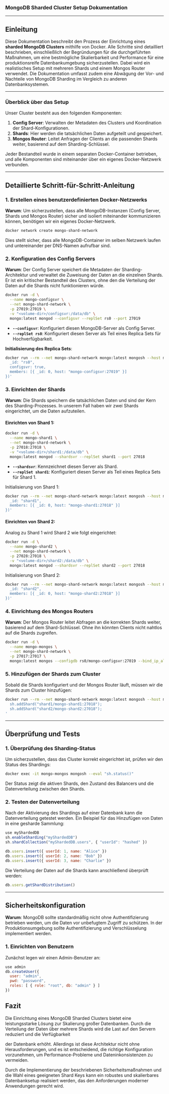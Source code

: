 ### MongoDB Sharded Cluster Setup Dokumentation

---

## **Einleitung**

Diese Dokumentation beschreibt den Prozess der Einrichtung eines **sharded MongoDB Clusters** mithilfe von Docker. Alle Schritte sind detailliert beschrieben, einschließlich der Begründungen für die durchgeführten Maßnahmen, um eine bestmögliche Skalierbarkeit und Performance für eine produktionsreife Datenbankumgebung sicherzustellen. Dabei wird ein realistisches Setup mit mehreren Shards und einem Mongos Router verwendet. Die Dokumentation umfasst zudem eine Abwägung der Vor- und Nachteile von MongoDB Sharding im Vergleich zu anderen Datenbanksystemen.

---

### **Überblick über das Setup**

Unser Cluster besteht aus den folgenden Komponenten:
1. **Config Server**: Verwalten der Metadaten des Clusters und Koordination der Shard-Konfigurationen.
2. **Shards**: Hier werden die tatsächlichen Daten aufgeteilt und gespeichert.
3. **Mongos Router**: Leitet Anfragen der Clients an die passenden Shards weiter, basierend auf dem Sharding-Schlüssel.

Jeder Bestandteil wurde in einem separaten Docker-Container betrieben, und alle Komponenten sind miteinander über ein eigenes Docker-Netzwerk verbunden.

---

## **Detaillierte Schritt-für-Schritt-Anleitung**

### 1. **Erstellen eines benutzerdefinierten Docker-Netzwerks**

**Warum**: Um sicherzustellen, dass alle MongoDB-Instanzen (Config Server, Shards und Mongos Router) sicher und isoliert miteinander kommunizieren können, benötigen wir ein eigenes Docker-Netzwerk.

```bash
docker network create mongo-shard-network
```

Dies stellt sicher, dass alle MongoDB-Container im selben Netzwerk laufen und untereinander per DNS-Namen aufrufbar sind.

### 2. **Konfiguration des Config Servers**

**Warum**: Der Config Server speichert die Metadaten der Sharding-Architektur und verwaltet die Zuweisung der Daten an die einzelnen Shards. Er ist ein kritischer Bestandteil des Clusters, ohne den die Verteilung der Daten auf die Shards nicht funktionieren würde.

```bash
docker run -d \
  --name mongo-configsvr \
  --net mongo-shard-network \
  -p 27019:27019 \
  -v "<volume-dir>/configsvr:/data/db" \
  mongo:latest mongod --configsvr --replSet rs0 --port 27019
```

- **`--configsvr`**: Konfiguriert diesen MongoDB-Server als Config Server.
- **`--replSet rs0`**: Konfiguriert diesen Server als Teil eines Replica Sets für Hochverfügbarkeit.

**Initialisierung des Replica Sets**:
```bash
docker run --rm --net mongo-shard-network mongo:latest mongosh --host mongo-configsvr --port 27019 --eval 'rs.initiate({
  _id: "rs0",
  configsvr: true,
  members: [{ _id: 0, host: "mongo-configsvr:27019" }]
})'
```

### 3. **Einrichten der Shards**

**Warum**: Die Shards speichern die tatsächlichen Daten und sind der Kern des Sharding-Prozesses. In unserem Fall haben wir zwei Shards eingerichtet, um die Daten aufzuteilen.

#### **Einrichten von Shard 1**:
```bash
docker run -d \
  --name mongo-shard1 \
  --net mongo-shard-network \
  -p 27018:27018 \
  -v "<volume-dir>/shard1:/data/db" \
  mongo:latest mongod --shardsvr --replSet shard1 --port 27018
```

- **`--shardsvr`**: Kennzeichnet diesen Server als Shard.
- **`--replSet shard1`**: Konfiguriert diesen Server als Teil eines Replica Sets für Shard 1.

Initialisierung von Shard 1:
```bash
docker run --rm --net mongo-shard-network mongo:latest mongosh --host mongo-shard1 --port 27018 --eval 'rs.initiate({
  _id: "shard1",
  members: [{ _id: 0, host: "mongo-shard1:27018" }]
})'
```

#### **Einrichten von Shard 2**:
Analog zu Shard 1 wird Shard 2 wie folgt eingerichtet:
```bash
docker run -d \
  --name mongo-shard2 \
  --net mongo-shard-network \
  -p 27028:27018 \
  -v "<volume-dir>/shard2:/data/db" \
  mongo:latest mongod --shardsvr --replSet shard2 --port 27018
```

Initialisierung von Shard 2:
```bash
docker run --rm --net mongo-shard-network mongo:latest mongosh --host mongo-shard2 --port 27018 --eval 'rs.initiate({
  _id: "shard2",
  members: [{ _id: 0, host: "mongo-shard2:27018" }]
})'
```

### 4. **Einrichtung des Mongos Routers**

**Warum**: Der Mongos Router leitet Abfragen an die korrekten Shards weiter, basierend auf dem Shard-Schlüssel. Ohne ihn könnten Clients nicht nahtlos auf die Shards zugreifen.

```bash
docker run -d \
  --name mongo-mongos \
  --net mongo-shard-network \
  -p 27017:27017 \
  mongo:latest mongos --configdb rs0/mongo-configsvr:27019 --bind_ip_all
```

### 5. **Hinzufügen der Shards zum Cluster**

Sobald die Shards konfiguriert und der Mongos Router läuft, müssen wir die Shards zum Cluster hinzufügen:

```bash
docker run --rm --net mongo-shard-network mongo:latest mongosh --host mongo-mongos --port 27017 --eval '
  sh.addShard("shard1/mongo-shard1:27018");
  sh.addShard("shard2/mongo-shard2:27018");
'
```

---

## **Überprüfung und Tests**

### 1. **Überprüfung des Sharding-Status**

Um sicherzustellen, dass das Cluster korrekt eingerichtet ist, prüfen wir den Status des Shardings:

```bash
docker exec -it mongo-mongos mongosh --eval "sh.status()"
```

Der Status zeigt die aktiven Shards, den Zustand des Balancers und die Datenverteilung zwischen den Shards.

### 2. **Testen der Datenverteilung**

Nach der Aktivierung des Shardings auf einer Datenbank kann die Datenverteilung getestet werden. Ein Beispiel für das Hinzufügen von Daten in eine gesharde Sammlung:

```javascript
use myShardedDB
sh.enableSharding("myShardedDB")
sh.shardCollection("myShardedDB.users", { "userId": "hashed" })

db.users.insert({ userId: 1, name: "Alice" })
db.users.insert({ userId: 2, name: "Bob" })
db.users.insert({ userId: 3, name: "Charlie" })
```

Die Verteilung der Daten auf die Shards kann anschließend überprüft werden:
```javascript
db.users.getShardDistribution()
```

---

## **Sicherheitskonfiguration**

**Warum**: MongoDB sollte standardmäßig nicht ohne Authentifizierung betrieben werden, um die Daten vor unbefugtem Zugriff zu schützen. In der Produktionsumgebung sollte Authentifizierung und Verschlüsselung implementiert werden.

### 1. **Einrichten von Benutzern**

Zunächst legen wir einen Admin-Benutzer an:
```javascript
use admin
db.createUser({
  user: "admin",
  pwd: "password",
  roles: [ { role: "root", db: "admin" } ]
})
```


## **Fazit**

Die Einrichtung eines MongoDB Sharded Clusters bietet eine leistungsstarke Lösung zur Skalierung großer Datenbanken. Durch die Verteilung der Daten über mehrere Shards wird die Last auf den Servern reduziert und die Verfügbarkeit

der Datenbank erhöht. Allerdings ist diese Architektur nicht ohne Herausforderungen, und es ist entscheidend, die richtige Konfiguration vorzunehmen, um Performance-Probleme und Dateninkonsistenzen zu vermeiden.

Durch die Implementierung der beschriebenen Sicherheitsmaßnahmen und die Wahl eines geeigneten Shard Keys kann ein robustes und skalierbares Datenbanksetup realisiert werden, das den Anforderungen moderner Anwendungen gerecht wird.

